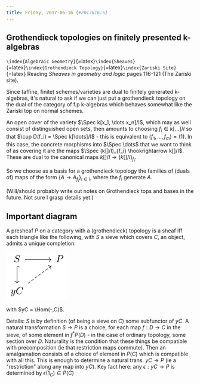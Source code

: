 ```yaml
---
title: Friday, 2017-06-16 {#2017616:S}
---
```

Grothendieck topologies on finitely presented k-algebras
--------------------------------------------------------

`\index{Algebraic Geometry}`{=latex}`\index{Sheaves}`{=latex}`\index{Grothendieck Topology}`{=latex}`\index{Zariski Site}`{=latex}
Reading *Sheaves in geometry and logic* pages 116-121 (The Zariski
site).

Since (affine, finite) schemes/varieties are dual to finitely generated
k-algebras, it's natural to ask if we can just put a grothendieck
topology on the dual of the category of f.p k-algebras which behaves
somewhat like the Zariski top on normal schemes.

An open cover of the variety $\Spec k[x_1, \dots x_n]/I$, which may as
well consist of distinguished open sets, then amounts to choosing
$f_i \in k[\dots]/I$ so that $\cup D(f_i) = \Spec k[\dots]/I$ - this is
equivalent to $(f_1, \dots, f_m) = (1)$. In this case, the concrete
morphisms into $\Spec \dots$ that we want to think of as covering it are
the maps $\Spec (k[]/I)_{f_i} \hookrightarrow k[]/I$. These are dual to
the canonical maps $k[]/I \to (k[]/I)_{f_i}$.

So we choose as a basis for a grothendieck topology the families of
(duals of) maps of the form $\{A \to A_{f_i}\}_{i\in I}$, where the
$f_i$ generate $A$.

(Will/should probably write out notes on Grothendieck tops and bases in
the future. Not sure I grasp details yet.)

Important diagram
-----------------

A presheaf $P$ on a category with a (grothendieck) topology is a sheaf
iff each triangle like the following, with $S$ a sieve which covers $C$,
an object, admits a unique completion:

![](/images/67baae3f82a9cfe4d795386527f4016a402f88db.svg)

with $yC = \Hom(-,C)$.

Details: $S$ is by definition (of being a sieve on $C$) some subfunctor
of $yC$. A natural transformation $S \to P$ is a choice, for each map
$f: D \to C$ in the sieve, of some element in $f^*P(D)$ - in the case of
ordinary topology, some section over $D$. Naturality is the condition
that these things be compatible with precomposition (ie that restriction
maps commute). Then an amalgamation consists of a choice of element in
$P(C)$ which is compatible with all this. This is enough to determine a
natural trans. $yC \to P$ (ie a "restriction" along any map into $yC$).
Key fact here: any $\epsilon: yC \to P$ is determined by
$\epsilon(1_C) \in P(C)$
